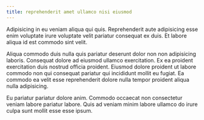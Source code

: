 ```yaml
---
title: reprehenderit amet ullamco nisi eiusmod
---
```


Adipisicing in eu veniam aliqua qui quis. Reprehenderit aute adipisicing esse enim voluptate irure voluptate velit pariatur consequat ex duis. Et labore aliqua id est commodo sint velit.

Aliqua commodo duis nulla quis pariatur deserunt dolor non non adipisicing laboris. Consequat dolore ad eiusmod ullamco exercitation. Ex ea proident exercitation duis nostrud officia proident. Eiusmod dolore proident ut labore commodo non qui consequat pariatur qui incididunt mollit eu fugiat. Ea commodo ea velit esse reprehenderit dolore nulla tempor proident aliqua nulla adipisicing.

Eu pariatur pariatur dolore anim. Commodo occaecat non consectetur veniam labore pariatur labore. Quis ad veniam minim labore ullamco do irure culpa sunt mollit esse esse ipsum.